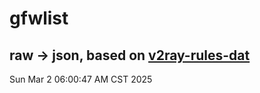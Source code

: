 # gfwlist
## raw -> json, based on [v2ray-rules-dat](https://github.com/Loyalsoldier/v2ray-rules-dat)
Sun Mar  2 06:00:47 AM CST 2025

